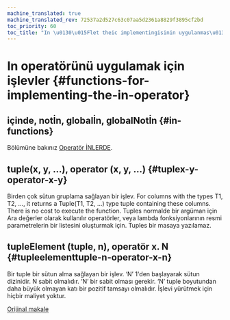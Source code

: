 ```yaml
---
machine_translated: true
machine_translated_rev: 72537a2d527c63c07aa5d2361a8829f3895cf2bd
toc_priority: 60
toc_title: "In \u0130\u015Flet theic implementingisinin uygulanmas\u0131"
---
```


# In operatörünü uygulamak için işlevler {#functions-for-implementing-the-in-operator}

## içinde, notİn, globalİn, globalNotİn {#in-functions}

Bölümüne bakınız [Operatör İNLERDE](../operators/in.md#select-in-operators).

## tuple(x, y, …), operator (x, y, …) {#tuplex-y-operator-x-y}

Birden çok sütun gruplama sağlayan bir işlev.
For columns with the types T1, T2, …, it returns a Tuple(T1, T2, …) type tuple containing these columns. There is no cost to execute the function.
Tuples normalde bir argüman için Ara değerler olarak kullanılır operatörler, veya lambda fonksiyonlarının resmi parametrelerin bir listesini oluşturmak için. Tuples bir masaya yazılamaz.

## tupleElement (tuple, n), operatör x. N {#tupleelementtuple-n-operator-x-n}

Bir tuple bir sütun alma sağlayan bir işlev.
‘N’ 1'den başlayarak sütun dizinidir. N sabit olmalıdır. ‘N’ bir sabit olması gerekir. ‘N’ tuple boyutundan daha büyük olmayan katı bir pozitif tamsayı olmalıdır.
İşlevi yürütmek için hiçbir maliyet yoktur.

[Orijinal makale](https://clickhouse.tech/docs/en/query_language/functions/in_functions/) <!--hide-->
